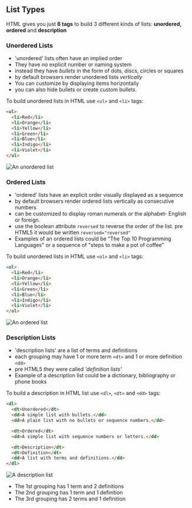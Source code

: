 ## List Types

HTML gives you just **6 tags** to build 3 different kinds of lists: **unordered,** **ordered** and **description**

### Unordered Lists

- 'unordered' lists often have an implied order 
- They have no explicit number or naming system
- instead they have *bullets* in the form of dots, discs, circles or squares
- by default browsers render unordered lists *vertically*
- You can customize by displaying items horizontally
- you can also hide bullets or create custom bullets.

To build unordered lists in HTML use `<ul>` and `<li>` tags:

```html
<ul>
  <li>Red</li>
  <li>Orange</li>
  <li>Yellow</li>
  <li>Green</li>
  <li>Blue</li>
  <li>Indigo</li>
  <li>Violet</li>
</ul>
```

![An unordered list](https://d3jtzah944tvom.cloudfront.net/202/images/lesson_4/lists-overview-01.png)

### Ordered Lists

- 'ordered' lists have an explicit order visually displayed as a sequence
- by default browsers render ordered lists vertically as consecutive numbers
- can be customized to display roman numerals or the alphabet- English or foreign.
- use the boolean attribute `reversed` to reverse the order of the list. pre HTML5 it would be written `reversed="reversed"`
- Examples of an ordered lists could be "The Top 10 Programming Languages" or a sequence of "steps to make a pot of coffee"

 To build unordered lists in HTML use `<ol>` and `<li>` tags:

```html
<ol>
  <li>Red</li>
  <li>Orange</li>
  <li>Yellow</li>
  <li>Green</li>
  <li>Blue</li>
  <li>Indigo</li>
  <li>Violet</li>
</ol>
```

![An ordered list](https://d3jtzah944tvom.cloudfront.net/202/images/lesson_4/lists-overview-02.png)

### Description Lists

- 'description lists' are a list of terms and definitions
- each grouping may have 1 or more term `<dt>` and 1 or more definition `<dd>`
- pre HTML5 they were called *'definition lists'*
- Example of a description list could be a dictionary, bibliography or phone books

To build a description in HTML list use `<dl>`, `<dt>` and `<dd>` tags:

```html
<dl>
  <dt>Unordered</dt>
  <dd>A simple list with bullets.</dd>
  <dd>A plain list with no bullets or sequence numbers.</dd>

  <dt>Ordered</dt>
  <dd>A simple list with sequence numbers or letters.</dd>

  <dt>Description</dt>
  <dt>Definition</dt>
  <dd>A list with terms and definitions.</dd>
</dl>
```

![A description list](https://d3jtzah944tvom.cloudfront.net/202/images/lesson_4/lists-overview-03.png)

- The 1st grouping has 1 term and 2 definitions
- The 2nd grouping has 1 term and 1 definition
- The 3rd grouping has 2 terms and 1 definition